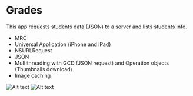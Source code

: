 Grades
======

This app requests students data (JSON) to a server and lists students info.

* MRC
* Universal Application (iPhone and iPad)
* NSURLRequest
* JSON
* Multithreading with GCD (JSON request) and Operation objects (Thumbnails download)
* Image caching

![Alt text](https://raw.github.com/kazuochi/Grades/master/grade1.png "Optional title")
![Alt text](https://raw.github.com/kazuochi/Grades/master/grade2.png "Optional title")
